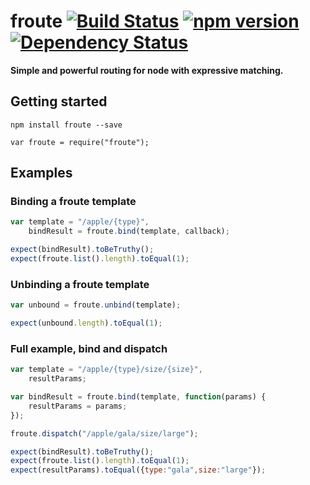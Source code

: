 # froute [![Build Status](https://travis-ci.org/leecrossley/froute.png?branch=master)](https://travis-ci.org/leecrossley/froute) [![npm version](https://badge.fury.io/js/froute.png)](https://npmjs.org/package/froute) [![Dependency Status](https://david-dm.org/leecrossley/froute/status.png)](https://david-dm.org/leecrossley/froute#info=dependencies)

**Simple and powerful routing for node with expressive matching.**

## Getting started

```
npm install froute --save
```

```
var froute = require("froute");
```

## Examples

### Binding a froute template

```javascript
var template = "/apple/{type}",
    bindResult = froute.bind(template, callback);

expect(bindResult).toBeTruthy();
expect(froute.list().length).toEqual(1);
```

### Unbinding a froute template

```javascript
var unbound = froute.unbind(template);

expect(unbound.length).toEqual(1);
```

### Full example, bind and dispatch

```javascript
var template = "/apple/{type}/size/{size}",
    resultParams;

var bindResult = froute.bind(template, function(params) {
    resultParams = params;
});

froute.dispatch("/apple/gala/size/large");

expect(bindResult).toBeTruthy();
expect(froute.list().length).toEqual(1);
expect(resultParams).toEqual({type:"gala",size:"large"});
```